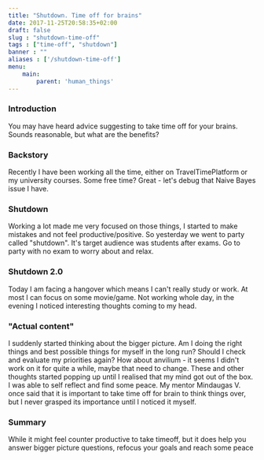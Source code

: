 ```yaml
---
title: "Shutdown. Time off for brains"
date: 2017-11-25T20:58:35+02:00
draft: false
slug : "shutdown-time-off"
tags : ["time-off", "shutdown"]
banner : ""
aliases : ['/shutdown-time-off']
menu:
    main:
        parent: 'human_things'
---
```


### Introduction

You may have heard advice suggesting to take time off for your brains. Sounds reasonable, but what are the benefits?

### Backstory

Recently I have been working all the time, either on TravelTimePlatform or my university courses. Some free time? Great - let's debug that Naive Bayes issue I have. 

### Shutdown

Working a lot made me very focused on those things, I started to make mistakes and not feel productive/positive. So yesterday we went to party called "shutdown". It's target audience was students after exams. Go to party with no exam to worry about and relax.

### Shutdown 2.0

Today I am facing a hangover which means I can't really study or work. At most I can focus on some movie/game. Not working whole day, in the evening I noticed interesting thoughts coming to my head.

### "Actual content"

I suddenly started thinking about the bigger picture. Am I doing the right things and best possible things for myself in the long run? Should I check and evaluate my priorities again? How about anvilium - it seems I didn't work on it for quite a while, maybe that need to change. These and other thoughts started popping up until I realised that my mind got out of the box. I was able to self reflect and find some peace. My mentor Mindaugas V. once said that it is important to take time off for brain to think things over, but I never grasped its importance until I noticed it myself. 

### Summary

While it might feel counter productive to take timeoff, but it does help you answer bigger picture questions, refocus your goals and reach some peace